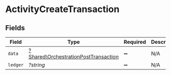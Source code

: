 # ActivityCreateTransaction


## Fields

| Field                                                                                       | Type                                                                                        | Required                                                                                    | Description                                                                                 |
| ------------------------------------------------------------------------------------------- | ------------------------------------------------------------------------------------------- | ------------------------------------------------------------------------------------------- | ------------------------------------------------------------------------------------------- |
| `data`                                                                                      | [?Shared\OrchestrationPostTransaction](../../Models/Shared/OrchestrationPostTransaction.md) | :heavy_minus_sign:                                                                          | N/A                                                                                         |
| `ledger`                                                                                    | *?string*                                                                                   | :heavy_minus_sign:                                                                          | N/A                                                                                         |